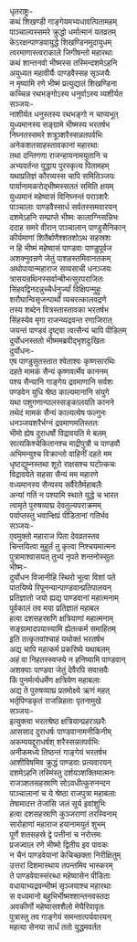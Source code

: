 धृतराष्ट्रः-  
कथं शिखण्डी गाङ्गेयमभ्यधावत्पितामहम्  
पाञ्चाल्यस्समरे क्रुद्धो धर्मात्मानं यतव्रतम्  
केऽरक्षन्पाण्डवायुद्धे शिखण्डिनमुदायुधम्  
त्वरमाणास्त्वराकाले जिगीषन्तो महारथाः  
कथं शान्तनवो भीष्मस्स तस्मिन्दशमेऽहनि  
अयुध्यत महावीर्यैः पाण्डवैस्सह सृञ्जयैः  
न मृष्यामि रणे भीष्मं प्रत्युद्यातं शिखण्डिना  
कच्चिन्न रथभङ्गोऽस्य धनुर्वाऽस्य व्यशीर्यत  
सञ्जयः-  
नाशीर्यत धनुस्तस्य रथभङ्गो न चाप्यभूत्  
युध्यमानस्य सङ्ग्रामे भीष्मस्य भरतर्षभ  
निघ्नतस्समरे शत्रूञ्शरैस्सन्नतपर्वभिः  
अनेकशतसाहस्तावकानां महारथाः  
तथा दन्तिगणा राजन्हायनामयुतानि च  
अभ्यवर्तन्त युद्धाय पुरस्कृत्य पितामहम्  
यथाप्रतिज्ञं कौरव्यस्स चापि समितिञ्जयः  
पार्यानामकरोद्भीष्मस्सततं समिति क्षयम्  
युध्यमानं महेष्वासं विनिघ्नन्तं पराञ्शरैः  
पाञ्चालाः पाण्डवैस्सार्ध सर्वतस्समवारयन्  
दशमेऽहनि सम्प्राप्ते भीष्मः कालाग्निसन्निभः  
ददाह समरे वीरान् पाञ्चालान् पाण्डुसैनिकान्  
कीर्यमाणां शितैर्बाणैश्शतशोऽथ सहस्रशः  
न हि भीष्मं महेष्वासं पाण्डवाः पाण्डुपूर्वज  
अशक्नुवन्रणे जेतुं पाशहस्तमिवानतकम्  
अथोपायान्महाराज सव्यसाची धनञ्जयः  
त्रासयन्रथिनस्सर्वान्बीभत्सुरपराजितः  
सिंहवद्विनदन्नुच्चैर्धनुर्ज्यां विक्षिपन्मुहुः  
शरौघान्विसृजन्पार्थो व्यचरत्कालवद्रणे  
तस्य शब्देन वित्रस्तास्तावका भरतर्षभ  
सिंहस्येव मृगा राजन्व्यद्रवन्त रणाजिरात्  
जयन्तं पाण्डवं दृष्ट्वा त्वत्सैन्यं चापि पीडितम्  
दुर्योधनस्ततो भीष्ममब्रवीद्भृशदुःखितः  
दुर्योधनः-  
एष पाण्डुसुतस्तात श्वेताश्वः कृष्णसारथिः  
दहते मामकं सैन्यं कृष्णवर्त्मेव काननम्  
पश्य सैन्यानि गाङ्गेय द्रवमाणानि सर्वशः  
पण्डवेन युधि श्रेष्ठ काल्यमानानि संयुगे  
यथा पशुगणान्पालस्सङ्कालयति कानने  
तथेदं मामकं सैन्यं काल्यत्येष फल्गुनः  
धनञ्जयशरैर्भग्नं द्रवमाणमतिस्ततः  
भीमो ह्येष दुराधर्षो विद्रावयति मे बलम्  
सात्यकिश्चेकितानश्च माद्रीपुत्रौ च पाण्डवौ  
अभिमन्युश्च विक्रान्तो वाहिनीं दहते मम  
धृष्टद्युम्नस्तथा शूरो राक्षसश्च घटोत्कचः  
विद्रावयेते सहसा सैन्यं मम महारणे  
वध्यमानस्य सैन्यस्य सर्वैरेतैर्महाबलैः  
अन्यां गतिं न पश्यामि स्थाते युद्धे च भारत  
त्वामृते पुरुषव्याघ्र देवतुल्यपराक्रमम्  
पर्याप्तस्तु भवान्क्षिप्रं पीडितानां गतिर्भव  
सञ्जयः-  
एवमुक्तो महाराज पिता देवव्रतस्तव  
चिन्तयित्वा मुहूर्तं तु कृत्वा निश्चयमात्मनः  
पुत्रामाश्वासयत् तुभ्यं नृपते शन्तनोस्सुतः  
भीष्मः-  
दुर्योधन विजानीहि स्थिरो भूत्वा विशां पते  
पातयिष्ये रिपूनन्यान्पाण्डवान्प्रतिपालयन्  
प्रतिज्ञातो जयो ह्यद्य पाण्डवानां महात्मनाम्  
पूर्वकालं तव मया प्रतिज्ञातं महाबल  
हत्वा दशसहस्राणि क्षत्रियाणां महात्मनाम्  
सङ्ग्रामादपयास्यामि ह्येतत्कर्म समाहितम्  
इति तत्कृतवांश्चाहं यथोक्तं भरतर्षभ  
अद्य चापि महत्कर्म प्रकरिष्ये यथाबलम्  
अहं वा निहतस्स्वप्स्ये न हनिष्यामि पाण्डवान्  
अशक्याः पाण्डवा जेतुं देवैरपि सवासवैः  
किं पुनर्मर्त्यधर्मेण क्षत्रियेण महाबलाः  
अद्य ते पुरुषव्याघ्र प्रतमोक्ष्ये ऋणं महत्  
भर्तृपिण्डकृतं राजन्निहताः पृतनामुखे  
सञ्जयः-  
इत्युक्त्वा भरतश्रेष्ठ क्षत्रियान्प्रहरञ्छरैः  
आससाद दुराधर्षः पाण्डवानामनीकिनीम्  
अकम्पयद्दुराधर्षश् शरैस्सन्नतपर्वभिः  
अनीकमध्ये तिष्ठन्तं गाङ्गेयं भरतर्षभ  
आशीविषमिव क्रुद्धं पाण्डवाः प्रत्यवारयन्  
दशमेऽहनि तस्मिंस्तु दर्शयञ्शक्तिमात्मनः  
राजञ्शतसहस्राणि सोऽवधीत्कुरुनन्दन  
पाञ्चालानां च ये श्रेष्ठा राजपुत्रा महाबलाः  
तेषामादत्त तेजांसि जलं सूर्य इवांशुभिः  
हत्वा दशसहस्राणि कुञ्जराणां तरस्विनाम्  
सारोहाणां महाराज हयानामयुतं शुभम्  
पूर्णे शतसहस्रे द्वे पत्तीनां च नरोत्तमः  
प्रजज्वाल रणे भीष्मो द्वितीय इव पावकः  
न चैनं पाण्डवेयानां केचिच्छक्ता निरीक्षितुम्  
उत्तरां दिशमास्थाय तपन्तमिव भास्करम्  
ते पाण्डवेवास्संरब्धा महेष्वासेन पीडिताः  
वधायाभ्यद्रवन्भीष्मं सृञ्जयाश्च महारथाः  
स वध्यमानो बहुभिर्भीष्मश्शान्तनवस्तदा  
अवकीर्णो महेष्वासश्शैलो मेघैरिवावृतः  
पुत्रास्तु तव गाङ्गेयं समन्तात्पर्यवारयन्  
महत्या सेनया सार्धं ततो युद्धमवर्तत  
